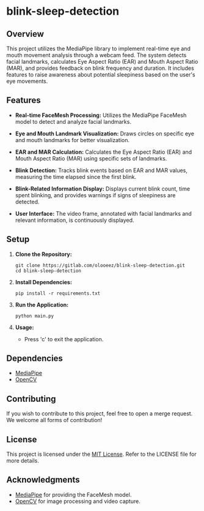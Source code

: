 # blink-sleep-detection

## Overview

This project utilizes the MediaPipe library to implement real-time eye and mouth movement analysis through a webcam feed. The system detects facial landmarks, calculates Eye Aspect Ratio (EAR) and Mouth Aspect Ratio (MAR), and provides feedback on blink frequency and duration. It includes features to raise awareness about potential sleepiness based on the user's eye movements.

## Features

- **Real-time FaceMesh Processing:** Utilizes the MediaPipe FaceMesh model to detect and analyze facial landmarks.
  
- **Eye and Mouth Landmark Visualization:** Draws circles on specific eye and mouth landmarks for better visualization.
  
- **EAR and MAR Calculation:** Calculates the Eye Aspect Ratio (EAR) and Mouth Aspect Ratio (MAR) using specific sets of landmarks.
  
- **Blink Detection:** Tracks blink events based on EAR and MAR values, measuring the time elapsed since the first blink.
  
- **Blink-Related Information Display:** Displays current blink count, time spent blinking, and provides warnings if signs of sleepiness are detected.
  
- **User Interface:** The video frame, annotated with facial landmarks and relevant information, is continuously displayed.

## Setup

1. **Clone the Repository:**
   ```
   git clone https://gitlab.com/olooeez/blink-sleep-detection.git
   cd blink-sleep-detection
   ```

2. **Install Dependencies:**
   ```
   pip install -r requirements.txt
   ```

3. **Run the Application:**
   ```
   python main.py
   ```

4. **Usage:**
   - Press 'c' to exit the application.

## Dependencies

- [MediaPipe](https://github.com/google/mediapipe)
- [OpenCV](https://github.com/opencv/opencv)

## Contributing

If you wish to contribute to this project, feel free to open a merge request. We welcome all forms of contribution!

## License

This project is licensed under the [MIT License](https://gitlab.com/olooeez/blink-sleep-detection/-/blob/main/LICENSE). Refer to the LICENSE file for more details.

## Acknowledgments

- [MediaPipe](https://google.github.io/mediapipe/) for providing the FaceMesh model.
- [OpenCV](https://opencv.org/) for image processing and video capture.
